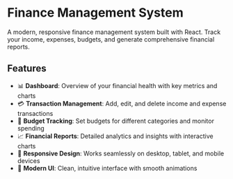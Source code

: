 # Finance Management System

A modern, responsive finance management system built with React. Track your income, expenses, budgets, and generate comprehensive financial reports.

## Features

- 📊 **Dashboard**: Overview of your financial health with key metrics and charts
- 💳 **Transaction Management**: Add, edit, and delete income and expense transactions
- 🎯 **Budget Tracking**: Set budgets for different categories and monitor spending
- 📈 **Financial Reports**: Detailed analytics and insights with interactive charts
- 📱 **Responsive Design**: Works seamlessly on desktop, tablet, and mobile devices
- 🎨 **Modern UI**: Clean, intuitive interface with smooth animations
